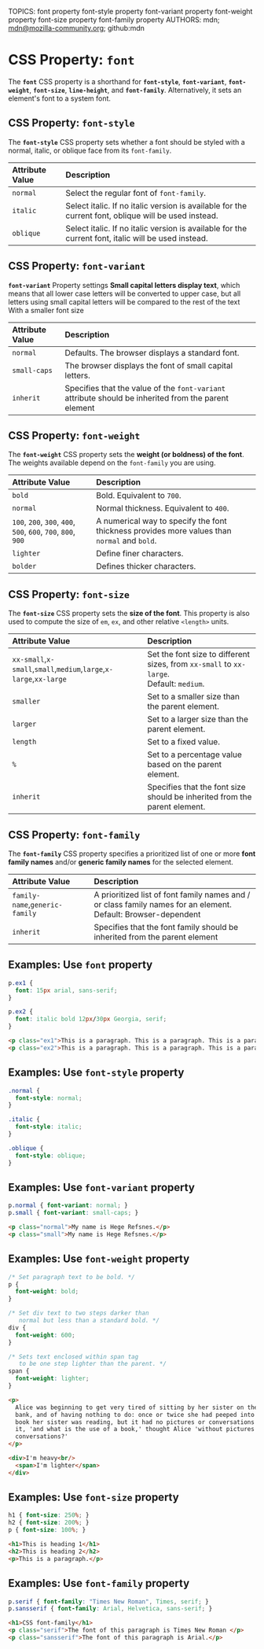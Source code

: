TOPICS: font property
        font-style property
        font-variant property
        font-weight property
        font-size property
        font-family property
AUTHORS: mdn; mdn@mozilla-community.org; github:mdn

# CSS Property: `font`

The **`font`** CSS property is a shorthand for **`font-style`**, **`font-variant`**,
**`font-weight`**, **`font-size`**, **`line-height`**, and **`font-family`**.
Alternatively, it sets an element's font to a system font.

## CSS Property: `font-style`

The **`font-style`** CSS property sets whether a font should be styled with a normal, italic, or
oblique face from its `font-family`.

| Attribute Value | Description |
| :--- | :--- |
| `normal` | Select the regular font of `font-family`.|
| `italic` | Select italic. If no italic version is available for the current font, oblique will be used instead. |
| `oblique` | Select italic. If no italic version is available for the current font, italic will be used instead. |

## CSS Property: `font-variant`

**`font-variant`** Property settings **Small capital letters display text**, which means that all
lower case letters will be converted to upper case, but all letters using small capital letters
will be compared to the rest of the text With a smaller font size

| Attribute Value | Description |
| :--- | :--- |
| `normal` | Defaults. The browser displays a standard font. |
| `small-caps` | The browser displays the font of small capital letters. |
| `inherit` | Specifies that the value of the `font-variant` attribute should be inherited from the parent element |

## CSS Property: `font-weight`

The **`font-weight`** CSS property sets the **weight (or boldness) of the font**. The weights available
depend on the `font-family` you are using.

| Attribute Value | Description |
| :--- | :--- |
| `bold` | Bold. Equivalent to `700`. |
| `normal` | Normal thickness. Equivalent to `400`.|
| `100`, `200`, `300`, `400`, `500`, `600`, `700`, `800`, `900` | A numerical way to specify the font thickness provides more values than `normal` and `bold`.|
| `lighter` | Define finer characters. |
| `bolder` | Defines thicker characters. |

## CSS Property: `font-size`

The **`font-size`** CSS property sets the **size of the font**. This property is also used to compute
the size of `em`, `ex`, and other relative `<length>` units.

| Attribute Value | Description |
| :--- | :--- |
| `xx-small`,`x-small`,`small`,`medium`,`large`,`x-large`,`xx-large` | Set the font size to different sizes, from `xx-small` to `xx-large`. <br> Default: `medium`.|
| `smaller` | Set to a smaller size than the parent element.|
| `larger` | Set to a larger size than the parent element. |
| `length` | Set to a fixed value. |
| `%` | Set to a percentage value based on the parent element. |
| `inherit` | Specifies that the font size should be inherited from the parent element.|

## CSS Property: `font-family`

The **`font-family`** CSS property specifies a prioritized list of one or more **font family names**
and/or **generic family names** for the selected element.

| Attribute Value | Description |
| :--- | :--- |
| `family-name`,`generic-family` | A prioritized list of font family names and / or class family names for an element. <br> Default: Browser-dependent |
| `inherit` | Specifies that the font family should be inherited from the parent element |

## Examples: Use `font` property

```css
p.ex1 {
  font: 15px arial, sans-serif;
}

p.ex2 {
  font: italic bold 12px/30px Georgia, serif;
}
```

```html
<p class="ex1">This is a paragraph. This is a paragraph. This is a paragraph. This is a paragraph. This is a paragraph. This is a paragraph. This is a paragraph. This is a paragraph.</p>
<p class="ex2">This is a paragraph. This is a paragraph. This is a paragraph. This is a paragraph. This is a paragraph. This is a paragraph. This is a paragraph. This is a paragraph.</p>
```

## Examples: Use `font-style` property

```css
.normal {
  font-style: normal;
}

.italic {
  font-style: italic;
}

.oblique {
  font-style: oblique;
}
```

## Examples: Use `font-variant` property

```css
p.normal { font-variant: normal; }
p.small { font-variant: small-caps; }
```

```html
<p class="normal">My name is Hege Refsnes.</p>
<p class="small">My name is Hege Refsnes.</p>
```

## Examples: Use `font-weight` property

```css
/* Set paragraph text to be bold. */
p {
  font-weight: bold;
}

/* Set div text to two steps darker than
   normal but less than a standard bold. */
div {
  font-weight: 600;
}

/* Sets text enclosed within span tag
   to be one step lighter than the parent. */
span {
  font-weight: lighter;
}
```

```html
<p>
  Alice was beginning to get very tired of sitting by her sister on the
  bank, and of having nothing to do: once or twice she had peeped into the
  book her sister was reading, but it had no pictures or conversations in
  it, 'and what is the use of a book,' thought Alice 'without pictures or
  conversations?'
</p>

<div>I'm heavy<br/>
  <span>I'm lighter</span>
</div>
```

## Examples: Use `font-size` property

```css
h1 { font-size: 250%; }
h2 { font-size: 200%; }
p { font-size: 100%; }
```

```html
<h1>This is heading 1</h1>
<h2>This is heading 2</h2>
<p>This is a paragraph.</p>
```

## Examples: Use `font-family` property

```css
p.serif { font-family: "Times New Roman", Times, serif; }
p.sansserif { font-family: Arial, Helvetica, sans-serif; }
```

```html
<h1>CSS font-family</h1>
<p class="serif">The font of this paragraph is Times New Roman </p>
<p class="sansserif">The font of this paragraph is Arial.</p>
```
